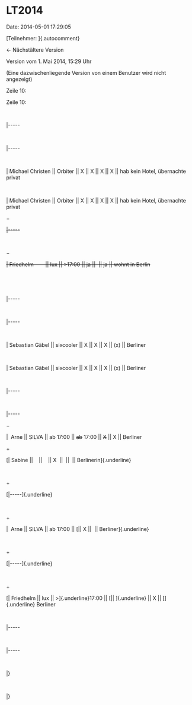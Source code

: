 LT2014
======

Date: 2014-05-01 17:29:05

[Teilnehmer: ]{.autocomment}

← Nächstältere Version

Version vom 1. Mai 2014, 15:29 Uhr

(Eine dazwischenliegende Version von einem Benutzer wird nicht
angezeigt)

Zeile 10:

Zeile 10:

 

<div>

\|\-\-\-\--

</div>

 

<div>

\|\-\-\-\--

</div>

 

<div>

\| Michael Christen \|\| Orbiter \|\| X \|\| X \|\| X \|\| X \|\| hab
kein Hotel, übernachte privat

</div>

 

<div>

\| Michael Christen \|\| Orbiter \|\| X \|\| X \|\| X \|\| X \|\| hab
kein Hotel, übernachte privat

</div>

−

<div>

~~\|\-\-\-\--~~

</div>

 

−

<div>

~~\| Friedhelm        \|\| lux \|\| \>17:00 \|\| ja \|\|  \|\| ja \|\|
wohnt in Berlin~~

</div>

 

 

<div>

\|\-\-\-\--

</div>

 

<div>

\|\-\-\-\--

</div>

 

<div>

\| Sebastian Gäbel \|\| sixcooler \|\| X \|\| X \|\| X \|\| (x) \|\|
Berliner

</div>

 

<div>

\| Sebastian Gäbel \|\| sixcooler \|\| X \|\| X \|\| X \|\| (x) \|\|
Berliner

</div>

 

<div>

\|\-\-\-\--

</div>

 

<div>

\|\-\-\-\--

</div>

−

<div>

\|  Arne \|\| SILVA \|\| ab 17:00 \|\| ~~ab~~ 17:00 \|\| ~~X~~ \|\| X
\|\| Berliner

</div>

\+

<div>

[\| Sabine \|\|    \|\|    \|\| X  \|\|  \|\|  \|\|
Berlinerin]{.underline}

</div>

 

\+

<div>

[\|\-\-\-\--]{.underline}

</div>

 

\+

<div>

\|  Arne \|\| SILVA \|\| ab 17:00 \|\| [\|\| X \|\|  \|\|
Berliner]{.underline}

</div>

 

\+

<div>

[\|\-\-\-\--]{.underline}

</div>

 

\+

<div>

[\| Friedhelm \|\| lux \|\| \>]{.underline}17:00 \|\|
[\|\| ]{.underline} \|\| X \|\| []{.underline} Berliner

</div>

 

<div>

\|\-\-\-\--

</div>

 

<div>

\|\-\-\-\--

</div>

 

<div>

\|}

</div>

 

<div>

\|}

</div>
